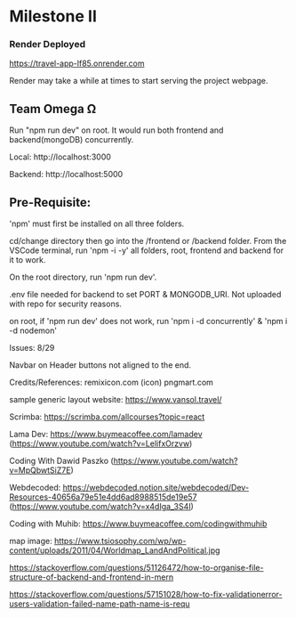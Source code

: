 # Milestone II

### Render Deployed

https://travel-app-lf85.onrender.com

Render may take a while at times to start serving the project webpage.

## Team Omega Ω

Run "npm run dev" on root. It would run both frontend and backend(mongoDB) concurrently.

Local: http://localhost:3000

Backend: http://localhost:5000

## Pre-Requisite:

'npm' must first be installed on all three folders.

cd/change directory then go into the /frontend or /backend folder. From the VSCode terminal, run 'npm -i -y' all folders, root, frontend and backend for it to work.

On the root directory, run 'npm run dev'.

.env file needed for backend to set PORT & MONGODB_URI. Not uploaded with repo for security reasons.

on root, if 'npm run dev' does not work, run 'npm i -d concurrently' & 'npm i -d nodemon'

Issues: 8/29

Navbar on Header buttons not aligned to the end.

Credits/References:
remixicon.com (icon) pngmart.com

sample generic layout website: https://www.vansol.travel/

Scrimba: https://scrimba.com/allcourses?topic=react

Lama Dev: https://www.buymeacoffee.com/lamadev (https://www.youtube.com/watch?v=LelifxOrzvw)

Coding With Dawid Paszko (https://www.youtube.com/watch?v=MpQbwtSiZ7E)

Webdecoded: https://webdecoded.notion.site/webdecoded/Dev-Resources-40656a79e51e4dd6ad8988515de19e57 (https://www.youtube.com/watch?v=x4dIga_3S4I)

Coding with Muhib: https://www.buymeacoffee.com/codingwithmuhib

map image: https://www.tsiosophy.com/wp/wp-content/uploads/2011/04/Worldmap_LandAndPolitical.jpg

https://stackoverflow.com/questions/51126472/how-to-organise-file-structure-of-backend-and-frontend-in-mern

https://stackoverflow.com/questions/57151028/how-to-fix-validationerror-users-validation-failed-name-path-name-is-requ
